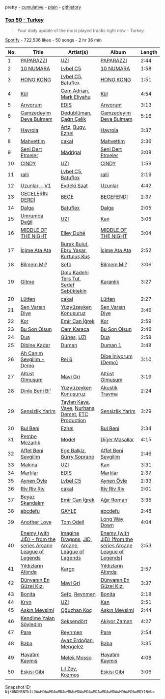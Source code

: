 pretty - [cumulative](/playlists/cumulative/37i9dQZEVXbIVYVBNw9D5K.md) - [plain](/playlists/plain/37i9dQZEVXbIVYVBNw9D5K) - [githistory](https://github.githistory.xyz/mackorone/spotify-playlist-archive/blob/main/playlists/plain/37i9dQZEVXbIVYVBNw9D5K)

### [Top 50 \- Turkey](https://open.spotify.com/playlist/37i9dQZEVXbIVYVBNw9D5K)

> Your daily update of the most played tracks right now \- Turkey.

[Spotify](https://open.spotify.com/user/spotify) - 722,536 likes - 50 songs - 2 hr 36 min

| No. | Title | Artist(s) | Album | Length |
|---|---|---|---|---|
| 1 | [PAPARAZZI](https://open.spotify.com/track/6gxLEbRJlorva6uVRW4gof) | [UZI](https://open.spotify.com/artist/51DevdOxIJin6DB1FXJpD1) | [PAPARAZZI](https://open.spotify.com/album/24SMyN5zmpqjgtlnfbErTP) | 2:44 |
| 2 | [10 NUMARA](https://open.spotify.com/track/6GDpxEOvaXS0nbqSrFtDAQ) | [Lvbel C5](https://open.spotify.com/artist/0V2oXYR7DtrZAEFeILRW2r) | [10 NUMARA](https://open.spotify.com/album/6wtGyjOP42EhS1G29OIJFN) | 1:58 |
| 3 | [HONG KONG](https://open.spotify.com/track/4FiDkc2woxfDbfCoSqx6pq) | [Lvbel C5](https://open.spotify.com/artist/0V2oXYR7DtrZAEFeILRW2r), [Batuflex](https://open.spotify.com/artist/15AZJFNrXtIN4Nk8BIOnS2) | [HONG KONG](https://open.spotify.com/album/4q85FW8aOiLavEy0BEUeHq) | 1:51 |
| 4 | [Kül](https://open.spotify.com/track/5NPg92vbjaGk4q9mh7MMEM) | [Cem Adrian](https://open.spotify.com/artist/2AWUCT9xtcvkjpFq1ZgpPj), [Mark Eliyahu](https://open.spotify.com/artist/7k6KVFItaU7pcBvL6poIi9) | [Kül](https://open.spotify.com/album/1cwzjSTuLXEf2L0XcutndQ) | 4:54 |
| 5 | [Arıyorum](https://open.spotify.com/track/1jWXlhsOpwVGXtYUcI96tV) | [EDIS](https://open.spotify.com/artist/1AM52XHXnWAEqnQwpxTLWm) | [Arıyorum](https://open.spotify.com/album/13SQLlpjrblc3zRrdBvr7E) | 3:13 |
| 6 | [Gamzedeyim Deva Bulmam](https://open.spotify.com/track/6glvSyTo1y4WLtX0mnDq83) | [Dedublüman](https://open.spotify.com/artist/5PRW6j58xEEWL4DDVEITKT), [Çağrı Çelik](https://open.spotify.com/artist/7wqnPyXma7EKSYt4CVzNjq) | [Gamzedeyim Deva Bulmam](https://open.spotify.com/album/3Tltrhd0u9g6cFjJiB0k8E) | 5:16 |
| 7 | [Hayrola](https://open.spotify.com/track/7HgEjJCh0hQ0GO7PjQvEF3) | [Artz](https://open.spotify.com/artist/2QU0UNvQvEZ2fuRUhkUNq4), [Bugy](https://open.spotify.com/artist/1XxdJaLo6jXdFbgR1zKJ3x), [Ezhel](https://open.spotify.com/artist/6LnJKrtFnTEGdbWQ2riWCL) | [Hayrola](https://open.spotify.com/album/5nEbYpL2jivoHAmYEG5bbD) | 3:37 |
| 8 | [Mahvettim](https://open.spotify.com/track/1GWxwShcDEdSvlr0jcpYI1) | [cakal](https://open.spotify.com/artist/6CPZWzcKiOKkHn4L2XI4i2) | [Mahvettim](https://open.spotify.com/album/3hrus3W40mGxVJRPRKHrrP) | 2:36 |
| 9 | [Seni Dert Etmeler](https://open.spotify.com/track/10n66m41IGjA2ZulKPK7Ew) | [Madrigal](https://open.spotify.com/artist/2aZlYOswKNlrwqpuTsckKd) | [Seni Dert Etmeler](https://open.spotify.com/album/6fpzQNhureiJ6bOS2g2gYj) | 3:08 |
| 10 | [CINDY](https://open.spotify.com/track/2MvIexkUblP1QdpBzKot3N) | [UZI](https://open.spotify.com/artist/51DevdOxIJin6DB1FXJpD1) | [CINDY](https://open.spotify.com/album/3lnpZWsxtEX81AMYqE9jEv) | 1:59 |
| 11 | [ralli](https://open.spotify.com/track/7JFlVFtzAQQKXcgYRRhoKA) | [Lvbel C5](https://open.spotify.com/artist/0V2oXYR7DtrZAEFeILRW2r), [Batuflex](https://open.spotify.com/artist/15AZJFNrXtIN4Nk8BIOnS2) | [ralli](https://open.spotify.com/album/69VPGZvmt9ocr8NUPCw2Mn) | 2:19 |
| 12 | [Uzunlar \- V1](https://open.spotify.com/track/1vLkBVAy8ZWrqcQjYTPP3a) | [Evdeki Saat](https://open.spotify.com/artist/0w92tV1EQp7sxly7UjGR4P) | [Uzunlar](https://open.spotify.com/album/39fSB986BtwaS4x5vXbiuo) | 4:42 |
| 13 | [GECELERİN DERDİ](https://open.spotify.com/track/5L9oweGjkwBg0Mt9ZU9OhW) | [BEGE](https://open.spotify.com/artist/6q1sTU51oryTTcWTPTd0VC) | [BEGEFENDİ](https://open.spotify.com/album/5uNcIKJl8eyNoVoqqT5744) | 2:37 |
| 14 | [Dalga](https://open.spotify.com/track/3P0WmQXWzV3yqFyfgVolrT) | [Batuflex](https://open.spotify.com/artist/15AZJFNrXtIN4Nk8BIOnS2) | [Dalga](https://open.spotify.com/album/1xAhqFShLFhO65ut0iiQxU) | 2:05 |
| 15 | [Umrumda Değil](https://open.spotify.com/track/72t3CRd8YEFrlc3x0OVaob) | [UZI](https://open.spotify.com/artist/51DevdOxIJin6DB1FXJpD1) | [Kan](https://open.spotify.com/album/3IBcauSj5M2A6lTeffJzdv) | 3:05 |
| 16 | [MIDDLE OF THE NIGHT](https://open.spotify.com/track/58HvfVOeJY7lUuCqF0m3ly) | [Elley Duhé](https://open.spotify.com/artist/67MNhiAICFY6Pwc2YxCO0K) | [MIDDLE OF THE NIGHT](https://open.spotify.com/album/4hYYpUC8Ewb74tP23Y1lmM) | 3:04 |
| 17 | [İçime Ata Ata](https://open.spotify.com/track/776fVqyFVMxHbZIvbRxX92) | [Burak Bulut](https://open.spotify.com/artist/2a2YSCx78HHWVOsCuMpeXz), [Ebru Yaşar](https://open.spotify.com/artist/0Qbd0AGWuzggX61s306wZN), [Kurtuluş Kuş](https://open.spotify.com/artist/4jF4tHJlYKS5Z9xdEatCfq) | [İçime Ata Ata](https://open.spotify.com/album/3uA7KyXVZIfZh0hYc6q2qk) | 2:52 |
| 18 | [Bilmem Mi?](https://open.spotify.com/track/6wbDn8NI3ygkOeDJiS0ASi) | [Sefo](https://open.spotify.com/artist/1ITjgqpqMDJlqZGAK3mlPQ) | [Bilmem Mi?](https://open.spotify.com/album/0UFVuK7zzdjsiK1nb5F2wI) | 3:06 |
| 19 | [Gitme](https://open.spotify.com/track/4Sng3wnol2Gb2yXgFdr9lj) | [Dolu Kadehi Ters Tut](https://open.spotify.com/artist/0PhqM7UAxtvWYi5j4MwxSl), [Sedef Sebüktekin](https://open.spotify.com/artist/1dvuibBCx9TnbCKIdOEF4l) | [Karanlık](https://open.spotify.com/album/6XQYptMz07Qqlcj6FthKpS) | 3:27 |
| 20 | [Lütfen](https://open.spotify.com/track/18yBnbSt7VvEVV3Hkm9xwV) | [cakal](https://open.spotify.com/artist/6CPZWzcKiOKkHn4L2XI4i2) | [Lütfen](https://open.spotify.com/album/7gi0OwYp8uU4WKK3L5nZBY) | 2:27 |
| 21 | [Sen Varsın Diye](https://open.spotify.com/track/3b8UW227uLkRDvd0w9e1Sw) | [Yüzyüzeyken Konuşuruz](https://open.spotify.com/artist/7gobcoscOfsY0nOeqqFzvU) | [Sen Varsın Diye](https://open.spotify.com/album/06TJC0aOwTlxakxEv8UQNc) | 3:46 |
| 22 | [Kor](https://open.spotify.com/track/2zmf8pmH6AJ9Nksn0xuLTX) | [Emir Can İğrek](https://open.spotify.com/artist/4XP7cGw4t8BqZ8Du5q3bHg) | [Kor](https://open.spotify.com/album/4Wi0MXyj8KygoHTj9EeWei) | 2:59 |
| 23 | [Bu Son Olsun](https://open.spotify.com/track/5QfhqYAS8wmNnvFuOgLNRs) | [Cem Karaca](https://open.spotify.com/artist/1lIbZfJvMQRqzhtCQsg5EI) | [Bu Son Olsun](https://open.spotify.com/album/30oGctq0ESNTuT5zX5SYfp) | 2:46 |
| 24 | [Dua](https://open.spotify.com/track/3HEfzQob3O16TIDMPC8PTx) | [Güneş](https://open.spotify.com/artist/0L3wrFI3QcbXAvFL7IaPQX), [UZI](https://open.spotify.com/artist/51DevdOxIJin6DB1FXJpD1) | [Dua](https://open.spotify.com/album/6fHpLB45cLhowUDf1nHWkY) | 2:58 |
| 25 | [Dibine Kadar](https://open.spotify.com/track/5pbFyTdwtJVmZB5LXmccX4) | [Duman](https://open.spotify.com/artist/6RTC1abMgBC7Krg6qJQHJh) | [Duman 1](https://open.spotify.com/album/0DKrLdv42DlBsGZQYMKU8C) | 3:48 |
| 26 | [Ah Canım Sevgilim \- Demo](https://open.spotify.com/track/5kpkEb0M49YM516trGUSWS) | [Rei 6](https://open.spotify.com/artist/2hiKZUSxd7c4Ab57KAQ3SW) | [Dibe İniyorum \(Demo\)](https://open.spotify.com/album/0rFC7uGCJIBQFnEBP5W2jd) | 3:10 |
| 27 | [Altüst Olmuşum](https://open.spotify.com/track/2VnefbnGEWUiCLXHKOtE6x) | [Mavi Gri](https://open.spotify.com/artist/4otJVkrLLqDF8OxFJOigme) | [Altüst Olmuşum](https://open.spotify.com/album/5Zthwi7wMKTFPRUyJpJXqF) | 3:19 |
| 28 | [Dinle Beni Bi'](https://open.spotify.com/track/11PO9iu6PtpgL1JK4QNUEJ) | [Yüzyüzeyken Konuşuruz](https://open.spotify.com/artist/7gobcoscOfsY0nOeqqFzvU) | [Akustik Travma](https://open.spotify.com/album/0Erg7yjR99NFQcdh9rYMZU) | 2:24 |
| 29 | [Sensizlik Yarim](https://open.spotify.com/track/7C4azcFK7GaKT75dhHYgVM) | [Taylan Kaya](https://open.spotify.com/artist/10icwsz4H9wgQsw0PLklWh), [Vave](https://open.spotify.com/artist/5mQAYhwuI0mAnzxldEWw8s), [Nurhana Demet](https://open.spotify.com/artist/2tTCO6DA6HRqBimHuERCw2), [ETC Production](https://open.spotify.com/artist/0LkIrU2zt7jVVPibxEeS25) | [Sensizlik Yarim](https://open.spotify.com/album/2tyHjCmlw1LGloepW3umim) | 3:29 |
| 30 | [Bul Beni](https://open.spotify.com/track/1riBwVUqVsk5RGJ9iLN8cG) | [Ezhel](https://open.spotify.com/artist/6LnJKrtFnTEGdbWQ2riWCL) | [Bul Beni](https://open.spotify.com/album/79oroEdFGvT0h2a3QH9KEk) | 2:34 |
| 31 | [Pembe Mezarlık](https://open.spotify.com/track/2q2uKIUC8wycTQt0183M40) | [Model](https://open.spotify.com/artist/23xJQJM7peht77DF6YNEoq) | [Diğer Masallar](https://open.spotify.com/album/1Z6QLsfqXdU78LQWIP9akr) | 4:15 |
| 32 | [Affet Beni Sevgilim](https://open.spotify.com/track/7iPURFHXYLPT7vb5p3wLiz) | [Ege Balkiz](https://open.spotify.com/artist/2lny2DY0mKzdgAwIx0WD4H), [Burry Soprano](https://open.spotify.com/artist/5SpHQasdZkIx2RFJzvBBsD) | [Affet Beni Sevgilim](https://open.spotify.com/album/4rhcrFJdCm5z8YnEO0Iqyp) | 2:46 |
| 33 | [Makina](https://open.spotify.com/track/5jvhTc0g18kwYQNUJM5C4e) | [UZI](https://open.spotify.com/artist/51DevdOxIJin6DB1FXJpD1) | [Kan](https://open.spotify.com/album/3IBcauSj5M2A6lTeffJzdv) | 3:31 |
| 34 | [Martılar](https://open.spotify.com/track/5KfEZIfXixRmVadOEMfzum) | [EDIS](https://open.spotify.com/artist/1AM52XHXnWAEqnQwpxTLWm) | [Martılar](https://open.spotify.com/album/4wmJjtcDQLpfL4Bs0LV58v) | 2:37 |
| 35 | [Aynen Öyle](https://open.spotify.com/track/2AwLtOEK3qqZlYTPdBFhke) | [Lvbel C5](https://open.spotify.com/artist/0V2oXYR7DtrZAEFeILRW2r) | [Aynen Öyle](https://open.spotify.com/album/1Lp0ckfAeugrkLWr3zde68) | 2:33 |
| 36 | [Riv Riv Riv](https://open.spotify.com/track/6sKueU5CYJZ0xXqLyCpQB4) | [cakal](https://open.spotify.com/artist/6CPZWzcKiOKkHn4L2XI4i2) | [Riv Riv Riv](https://open.spotify.com/album/1e4961lFYN6lPIcXtyFQT2) | 2:01 |
| 37 | [Beyaz Skandalım](https://open.spotify.com/track/1gLCVATJt0IT6aRuqZvrKt) | [Emir Can İğrek](https://open.spotify.com/artist/4XP7cGw4t8BqZ8Du5q3bHg) | [Ağır Roman](https://open.spotify.com/album/2sXpdxb6xQ1t3lOX072al6) | 3:35 |
| 38 | [abcdefu](https://open.spotify.com/track/4fouWK6XVHhzl78KzQ1UjL) | [GAYLE](https://open.spotify.com/artist/2VSHKHBTiXWplO8lxcnUC9) | [abcdefu](https://open.spotify.com/album/6tUQPKlpR4x1gjrXTtOImI) | 2:48 |
| 39 | [Another Love](https://open.spotify.com/track/7jtQIBanIiJOMS6RyCx6jZ) | [Tom Odell](https://open.spotify.com/artist/2txHhyCwHjUEpJjWrEyqyX) | [Long Way Down](https://open.spotify.com/album/0KGBW1MQtC2aFPCDUdAkdJ) | 4:04 |
| 40 | [Enemy \(with JID\) \- from the series Arcane League of Legends](https://open.spotify.com/track/1r9xUipOqoNwggBpENDsvJ) | [Imagine Dragons](https://open.spotify.com/artist/53XhwfbYqKCa1cC15pYq2q), [JID](https://open.spotify.com/artist/6U3ybJ9UHNKEdsH7ktGBZ7), [Arcane](https://open.spotify.com/artist/57nPqD7z62gDdq37US9XJR), [League of Legends](https://open.spotify.com/artist/47mIJdHORyRerp4os813jD) | [Enemy \(with JID\) \[from the series Arcane League of Legends\]](https://open.spotify.com/album/1bTgKomQYSkKYPD9UI9W4b) | 2:53 |
| 41 | [Yıldızların Altında](https://open.spotify.com/track/77pFHFviVrb2iOP2gMFDNf) | [Kargo](https://open.spotify.com/artist/3eedpDhV8pocvTvTHLGq9R) | [Yıldızların Altında](https://open.spotify.com/album/7iBnGObSriC4GOdsA2SVVg) | 2:57 |
| 42 | [Dünyanın En Güzel Kızı](https://open.spotify.com/track/16wVY2lWuqBjjPrpTa6KSN) | [Mavi Gri](https://open.spotify.com/artist/4otJVkrLLqDF8OxFJOigme) | [Dünyanın En Güzel Kızı](https://open.spotify.com/album/1YQAyudXp8VWtwrC9Rl7jx) | 3:37 |
| 43 | [Bonita](https://open.spotify.com/track/3Obq1XTegJy7ISrAA9VjQk) | [Sefo](https://open.spotify.com/artist/1ITjgqpqMDJlqZGAK3mlPQ), [Reynmen](https://open.spotify.com/artist/1Fg19vpUJpAAPFjnKaVYVW) | [Bonita](https://open.spotify.com/album/7LODVV9sx3SfkuISMoyQ13) | 2:18 |
| 44 | [Krvn](https://open.spotify.com/track/4a1WLOoydq7u011UG9jjC9) | [UZI](https://open.spotify.com/artist/51DevdOxIJin6DB1FXJpD1) | [Kan](https://open.spotify.com/album/3IBcauSj5M2A6lTeffJzdv) | 2:51 |
| 45 | [Aşkın Mevsimi](https://open.spotify.com/track/15jCqbm4Fgcv6ux2lv2f1u) | [Oğuzhan Koç](https://open.spotify.com/artist/1nFJWl30l3PAHei86OxN0i) | [Aşkın Mevsimi](https://open.spotify.com/album/203bUdZtsey2yU4IMm07TX) | 2:44 |
| 46 | [Kendime Yalan Söyledim](https://open.spotify.com/track/5hYb9RIvqvk8J6mjMNL4pc) | [Seksendört](https://open.spotify.com/artist/7IgzsWd4tWIn70uh6dAq8d) | [Akiyor Zaman](https://open.spotify.com/album/5t6JANuspt8XBIFDlbZYYq) | 4:27 |
| 47 | [Pare](https://open.spotify.com/track/1qv3dJD70eC9mnIZnofWwP) | [Reynmen](https://open.spotify.com/artist/1Fg19vpUJpAAPFjnKaVYVW) | [Pare](https://open.spotify.com/album/1aK2P7TMEkl5P12tl2RujI) | 2:54 |
| 48 | [Baba](https://open.spotify.com/track/4WVOnhv2a3vvBAzHbmdGHW) | [Ayaz Erdoğan](https://open.spotify.com/artist/2Y2hYlVGlZpTHAQ9UMaBCA), [Mengelez](https://open.spotify.com/artist/0YmKSLAY5SI1foE3K14u4g) | [Baba](https://open.spotify.com/album/5Lp153xQofl3Mje7Car9la) | 3:35 |
| 49 | [Hayatım Kaymış](https://open.spotify.com/track/7dxlHPdMeGZQDX70TK0jB5) | [Melek Mosso](https://open.spotify.com/artist/5IAxUWLiTMsvc1oWPrczNj) | [Hayatım Kaymış](https://open.spotify.com/album/0glBp4JJvAthxFRfklMOde) | 4:06 |
| 50 | [Eskisi Gibi](https://open.spotify.com/track/44a3EWRqHiOJEGzWgaX8dd) | [Lil Zey](https://open.spotify.com/artist/7Gx2wDVHyW5HJh7dc2t5h7), [Kozmos](https://open.spotify.com/artist/0qERHMCWkMoZvWZMngc1A6) | [Eskisi Gibi](https://open.spotify.com/album/3wn6SfgDifkgzusYoiH5Eg) | 3:06 |

Snapshot ID: `Njk0NDM5NTk1LDAwMDAwMDAwMDAwMDAwMDAwMDAwMDAwMDAwMDAwMDAwMDAwMDY1NmU=`